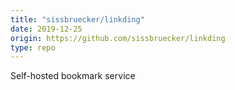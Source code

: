 ```yaml
---
title: "sissbruecker/linkding"
date: 2019-12-25
origin: https://github.com/sissbruecker/linkding
type: repo
---
```


Self-hosted bookmark service